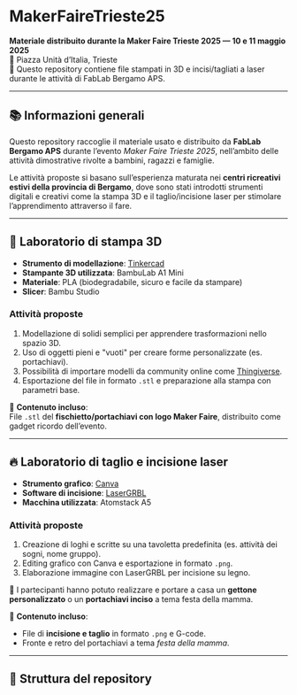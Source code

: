# MakerFaireTrieste25

**Materiale distribuito durante la Maker Faire Trieste 2025 — 10 e 11 maggio 2025**  
📍 Piazza Unità d’Italia, Trieste  
📁 Questo repository contiene file stampati in 3D e incisi/tagliati a laser durante le attività di FabLab Bergamo APS.

---

## 📚 Informazioni generali

Questo repository raccoglie il materiale usato e distribuito da **FabLab Bergamo APS** durante l’evento *Maker Faire Trieste 2025*, nell’ambito delle attività dimostrative rivolte a bambini, ragazzi e famiglie.

Le attività proposte si basano sull’esperienza maturata nei **centri ricreativi estivi della provincia di Bergamo**, dove sono stati introdotti strumenti digitali e creativi come la stampa 3D e il taglio/incisione laser per stimolare l’apprendimento attraverso il fare.

---

## 🧩 Laboratorio di stampa 3D

- **Strumento di modellazione**: [Tinkercad](https://www.tinkercad.com/)
- **Stampante 3D utilizzata**: BambuLab A1 Mini
- **Materiale**: PLA (biodegradabile, sicuro e facile da stampare)
- **Slicer**: Bambu Studio

### Attività proposte

1. Modellazione di solidi semplici per apprendere trasformazioni nello spazio 3D.
2. Uso di oggetti pieni e "vuoti" per creare forme personalizzate (es. portachiavi).
3. Possibilità di importare modelli da community online come [Thingiverse](https://www.thingiverse.com/).
4. Esportazione del file in formato `.stl` e preparazione alla stampa con parametri base.

📎 **Contenuto incluso**:  
File `.stl` del **fischietto/portachiavi con logo Maker Faire**, distribuito come gadget ricordo dell’evento.

---

## 🔥 Laboratorio di taglio e incisione laser

- **Strumento grafico**: [Canva](https://www.canva.com/)
- **Software di incisione**: [LaserGRBL](https://lasergrbl.com/)
- **Macchina utilizzata**: Atomstack A5

### Attività proposte

1. Creazione di loghi e scritte su una tavoletta predefinita (es. attività dei sogni, nome gruppo).
2. Editing grafico con Canva e esportazione in formato `.png`.
3. Elaborazione immagine con LaserGRBL per incisione su legno.

🎁 I partecipanti hanno potuto realizzare e portare a casa un **gettone personalizzato** o un **portachiavi inciso** a tema festa della mamma.

📎 **Contenuto incluso**:
- File di **incisione e taglio** in formato `.png` e G-code.
- Fronte e retro del portachiavi a tema *festa della mamma*.

---

## 📁 Struttura del repository

